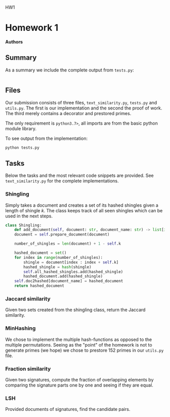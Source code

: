 HW1

# Homework 1

**Authors**

## Summary

As a summary we include the complete output from `tests.py`:

```sh
```

## Files

Our submission consists of three files, `text_similarity.py`, `tests.py` and `utils.py`. The first is our implementation and the second the proof of work. The third merely contains a decorator and prestored primes. 

The only requirement is `python3.7>`, all imports are from the basic python module library.

To see output from the implementation:

```sh
python tests.py
```

## Tasks

Below the tasks and the most relevant code snippets are provided. See `text_similarity.py` for the complete implementations.

### Shingling

Simply takes a document and creates a set of its hashed shingles given a length of shingle $k$. The class keeps track of all seen shingles which can be used in the next steps.

```py
class Shingling:
    def add_document(self, document: str, document_name: str) -> list[int]:
    document = self.prepare_document(document)

    number_of_shingles = len(document) + 1 - self.k

    hashed_document = set()
    for index in range(number_of_shingles):
        shingle = document[index : index + self.k]
        hashed_shingle = hash(shingle)
        self.all_hashed_shingles.add(hashed_shingle)
        hashed_document.add(hashed_shingle)
    self.doc2hashed[document_name] = hashed_document
    return hashed_document
```

### Jaccard similarity

Given two sets created from the shingling class, return the Jaccard similarity.

### MinHashing 

We chose to implement the multiple hash-functions as opposed to the multiple permutations. Seeing as the "point" of the homework is not to generate primes (we hope) we chose to prestore 152 primes in our `utils.py` file.

### Fraction similarity

Given two signatures, compute the fraction of overlapping elements by comparing the signature parts one by one and seeing if they are equal.

### LSH

Provided documents of signatures, find the candidate pairs.